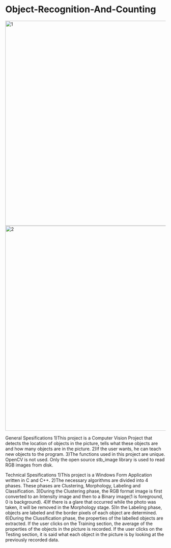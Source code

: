 # Object-Recognition-And-Counting

<img width="644" alt="1" src="https://github.com/canozgan/Object-Recognition-And-Counting/assets/129083272/69b2bea7-b834-41dc-9381-bf8d99c24ef0">

<img width="644" alt="2" src="https://github.com/canozgan/Object-Recognition-And-Counting/assets/129083272/646ed5f3-b226-4c6b-be4a-ca7153fdb5ee">

General Spesifications
1)This project is a Computer Vision Project that detects the location of objects in the picture, tells what these objects are and how many objects are in the picture.
2)If the user wants, he can teach new objects to the program.
3)The functions used in this project are unique. OpenCV is not used. Only the open source stb_image library is used to read RGB images from disk.

Technical Spesifications
1)This project is a Windows Form Application written in C and C++.
2)The necessary algorithms are divided into 4 phases. These phases are Clustering, Morphology, Labeling and Classification.
3)During the Clustering phase, the RGB format image is first converted to an Intensity image and then to a Binary image(1 is foreground, 0 is background).
4)If there is a glare that occurred while the photo was taken, it will be removed in the Morphology stage.
5)In the Labeling phase, objects are labeled and the border pixels of each object are determined.
6)During the Clussification phase, the properties of the labelled objects are extracted. If the user clicks on the Training section, the average of the properties of the objects in the picture is recorded. If the user clicks on the Testing section, it is said what each object in the picture is by looking at the previously recorded data.
